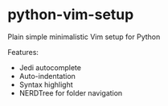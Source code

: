 # python-vim-setup
Plain simple minimalistic Vim setup for Python

Features:

- Jedi autocomplete
- Auto-indentation
- Syntax highlight
- NERDTree for folder navigation
